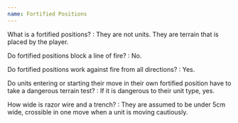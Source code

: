 ```yaml
---
name: Fortified Positions
---
```

What is a fortified positions?
: They are not units. They are terrain that is placed by the player.

Do fortified positions block a line of fire?
: No.

Do fortified positions work against fire from all directions?
: Yes.

Do units entering or starting their move in their own fortified position have to take a dangerous terrain test?
: If it is dangerous to their unit type, yes.

How wide is razor wire and a trench?
: They are assumed to be under 5cm wide, crossible in one move when a unit is moving cautiously.